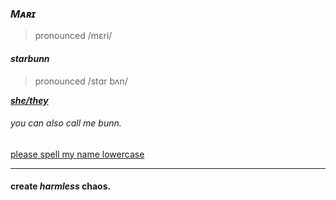 ### ***Mᴀʀɪ***
> pronounced /mɛri/

#### *starbunn*
> pronounced /stɑr bʌn/
 
***[she/they](https://pronoun.is/she/:or/they)***
 
###### you can also call me *bunn*.

[please spell my name lowercase](https://iliana.fyi/lowercase/)

---
#### create *harmless* chaos.
